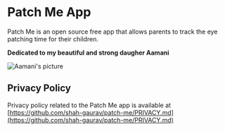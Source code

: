 # Patch Me App

Patch Me is an open source free app that allows parents to track the eye patching time for their children. 

**Dedicated to my beautiful and strong daugher Aamani**

![Aamani's picture](https://github.com/shah-gaurav/patch-me/blob/master/images/aamani.jpg)

## Privacy Policy

Privacy policy related to the Patch Me app is available at [https://github.com/shah-gaurav/patch-me/PRIVACY.md](https://github.com/shah-gaurav/patch-me/PRIVACY.md)

